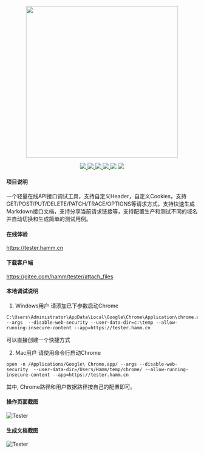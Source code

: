 <p align="center">
    <img src="https://images.gitee.com/uploads/images/2020/0510/163917_eab0d49d_145025.png" width="400px"/>
</p>
<p align="center">
    <a href="https://gitee.com/hamm/tester/stargazers">
        <img src="https://svg.hamm.cn/gitee.svg?user=hamm&project=tester&type=star"/>
    </a>
    <a href="https://gitee.com/hamm/tester/watchers">
        <img src="https://svg.hamm.cn/gitee.svg?user=hamm&project=tester&type=watch"/>
    </a>
    <a href="https://gitee.com/hamm/tester/members">
        <img src="https://svg.hamm.cn/gitee.svg?user=hamm&project=tester&type=fork"/>
    </a>
    <a href="https://gitee.com/hamm/tester/commits/master">
        <img src="https://svg.hamm.cn/gitee.svg?user=hamm&project=tester&type=commit"/>
    </a>
    <img src="https://svg.hamm.cn/badge.svg?key=UI&value=Element"/>
    <img src="https://svg.hamm.cn/badge.svg?key=Base&value=vue.js"/>
</p>

#### 项目说明

一个轻量在线API接口调试工具，支持自定义Header，自定义Cookies，支持GET/POST/PUT/DELETE/PATCH/TRACE/OPTIONS等请求方式，支持快速生成Markdown接口文档，支持分享当前请求链接等，支持配置生产和测试不同的域名并自动切换和生成简单的测试用例。

#### 在线体验

<a href="https://tester.hamm.cn" target="_blank">https://tester.hamm.cn</a>

#### 下载客户端

<a href="https://gitee.com/hamm/tester/attach_files" target="_blank">https://gitee.com/hamm/tester/attach_files</a>

#### 本地调试说明

1. Windows用户 请添加已下参数启动Chrome

``` 
C:\Users\Administrator\AppData\Local\Google\Chrome\Application\chrome.exe --args  --disable-web-security --user-data-dir=c:\temp --allow-running-insecure-content --app=https://tester.hamm.cn
```
可以直接创建一个快捷方式

2. Mac用户 请使用命令行启动Chrome

``` 
open -n /Applications/Google\ Chrome.app/ --args --disable-web-security  --user-data-dir=/Users/Hamm/temp/chrome/ --allow-running-insecure-content --app=https://tester.hamm.cn
```

其中, Chrome路径和用户数据路径按自己的配置即可。

#### 操作页面截图

![Tester](https://images.gitee.com/uploads/images/2020/0510/164628_c1c4614c_145025.png "Tester")

#### 生成文档截图

![Tester](https://images.gitee.com/uploads/images/2020/0510/162954_9e2238e4_145025.jpeg "Tester")
